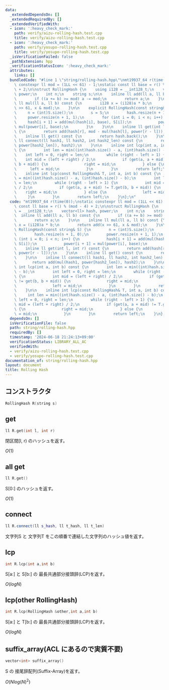 ```yaml
---
data:
  _extendedDependsOn: []
  _extendedRequiredBy: []
  _extendedVerifiedWith:
  - icon: ':heavy_check_mark:'
    path: verify/aizu-rolling-hash.test.cpp
    title: verify/aizu-rolling-hash.test.cpp
  - icon: ':heavy_check_mark:'
    path: verify/yosupo-rolling-hash.test.cpp
    title: verify/yosupo-rolling-hash.test.cpp
  _isVerificationFailed: false
  _pathExtension: hpp
  _verificationStatusIcon: ':heavy_check_mark:'
  attributes:
    links: []
  bundledCode: "#line 1 \"string/rolling-hash.hpp\"\nmt19937_64 r(time(0));\nstatic\
    \ constexpr ll mod = (1LL << 61) - 1;\nstatic const ll base = r() % (mod - 4)\
    \ + 2;\n\nstruct RollingHash {\n    using i128 = __int128_t;\n    vector<ll> hash,\
    \ power;\n    int n;\n    string s;\n\n    inline ll add(ll a, ll b) const {\n\
    \        if ((a += b) >= mod) a -= mod;\n        return a;\n    }\n\n    inline\
    \ ll mul(ll a, ll b) const {\n        i128 x = (i128)a * b;\n        return add(x\
    \ >> 61, x & mod);\n    }\n\n    explicit RollingHash(const string& S) {\n   \
    \     n = (int)S.size();\n        s = S;\n        hash.resize(n + 1, 0);\n   \
    \     power.resize(n + 1, 1);\n        for (int i = 0; i < n; i++) {\n       \
    \     hash[i + 1] = add(mul(hash[i], base), S[i]);\n            power[i + 1] =\
    \ mul(power[i], base);\n        }\n    }\n\n    inline ll get(int l, int r) const\
    \ {\n        return add(hash[r], mod - mul(hash[l], power[r - l]));\n    }\n\n\
    \    inline ll get() const {\n        return hash.back();\n    }\n\n    inline\
    \ ll connect(ll hash1, ll hash2, int hash2_len) const {\n        return add(mul(hash1,\
    \ power[hash2_len]), hash2);\n    }\n\n    inline int lcp(int a, int b) const\
    \ {\n        int len = min((int)hash.size() - a, (int)hash.size() - b);\n    \
    \    int left = 0, right = len;\n        while (right - left > 1) {\n        \
    \    int mid = (left + right) / 2;\n            if (get(a, a + mid) != get(b,\
    \ b + mid)) {\n                right = mid;\n            } else {\n          \
    \      left = mid;\n            }\n        }\n        return left;\n    }\n\n\
    \    inline int lcp(const RollingHash& T, int a, int b) const {\n        int len\
    \ = min((int)hash.size() - a, (int)hash.size() - b);\n        int left = 0, right\
    \ = len;\n        while (right - left > 1) {\n            int mid = (left + right)\
    \ / 2;\n            if (get(a, a + mid) != T.get(b, b + mid)) {\n            \
    \    right = mid;\n            } else {\n                left = mid;\n       \
    \     }\n        }\n        return left;\n    }\n};\n"
  code: "mt19937_64 r(time(0));\nstatic constexpr ll mod = (1LL << 61) - 1;\nstatic\
    \ const ll base = r() % (mod - 4) + 2;\n\nstruct RollingHash {\n    using i128\
    \ = __int128_t;\n    vector<ll> hash, power;\n    int n;\n    string s;\n\n  \
    \  inline ll add(ll a, ll b) const {\n        if ((a += b) >= mod) a -= mod;\n\
    \        return a;\n    }\n\n    inline ll mul(ll a, ll b) const {\n        i128\
    \ x = (i128)a * b;\n        return add(x >> 61, x & mod);\n    }\n\n    explicit\
    \ RollingHash(const string& S) {\n        n = (int)S.size();\n        s = S;\n\
    \        hash.resize(n + 1, 0);\n        power.resize(n + 1, 1);\n        for\
    \ (int i = 0; i < n; i++) {\n            hash[i + 1] = add(mul(hash[i], base),\
    \ S[i]);\n            power[i + 1] = mul(power[i], base);\n        }\n    }\n\n\
    \    inline ll get(int l, int r) const {\n        return add(hash[r], mod - mul(hash[l],\
    \ power[r - l]));\n    }\n\n    inline ll get() const {\n        return hash.back();\n\
    \    }\n\n    inline ll connect(ll hash1, ll hash2, int hash2_len) const {\n \
    \       return add(mul(hash1, power[hash2_len]), hash2);\n    }\n\n    inline\
    \ int lcp(int a, int b) const {\n        int len = min((int)hash.size() - a, (int)hash.size()\
    \ - b);\n        int left = 0, right = len;\n        while (right - left > 1)\
    \ {\n            int mid = (left + right) / 2;\n            if (get(a, a + mid)\
    \ != get(b, b + mid)) {\n                right = mid;\n            } else {\n\
    \                left = mid;\n            }\n        }\n        return left;\n\
    \    }\n\n    inline int lcp(const RollingHash& T, int a, int b) const {\n   \
    \     int len = min((int)hash.size() - a, (int)hash.size() - b);\n        int\
    \ left = 0, right = len;\n        while (right - left > 1) {\n            int\
    \ mid = (left + right) / 2;\n            if (get(a, a + mid) != T.get(b, b + mid))\
    \ {\n                right = mid;\n            } else {\n                left\
    \ = mid;\n            }\n        }\n        return left;\n    }\n};"
  dependsOn: []
  isVerificationFile: false
  path: string/rolling-hash.hpp
  requiredBy: []
  timestamp: '2024-06-18 21:24:13+09:00'
  verificationStatus: LIBRARY_ALL_AC
  verifiedWith:
  - verify/aizu-rolling-hash.test.cpp
  - verify/yosupo-rolling-hash.test.cpp
documentation_of: string/rolling-hash.hpp
layout: document
title: Rolling Hash
---
```


## コンストラクタ

```cpp
RollingHash R(string s)
```

## get

```cpp
ll R.get(int l, int r)
```

閉区間[l, r) のハッシュを返す。

$O(1)$

## all get

```cpp
ll R.get()
```

S[0:] のハッシュを返す。

$O(1)$

## connect

```cpp
ll R.connect(ll s_hash, ll t_hash, ll t_len)
```

文字列S と 文字列T をこの順番で連結した文字列のハッシュ値を返す。

## lcp

```cpp
int R.lcp(int a,int b)
```

S[a:] と S[b:] の 最長共通部分接頭辞(LCP)を返す。

$O(logN)$

## lcp(other RollingHash)

```cpp
int R.lcp(RollingHash &other,int a,int b)
```

S[a:] と T[b:] の 最長共通部分接頭辞(LCP)を返す。

$O(logN)$

## suffix_array(ACL にあるので実質不要)

```cpp
vector<int> suffix_array()
```

S の 接尾辞配列(Suffix-Array)を返す。

$O(Nlog(N)^2)$
